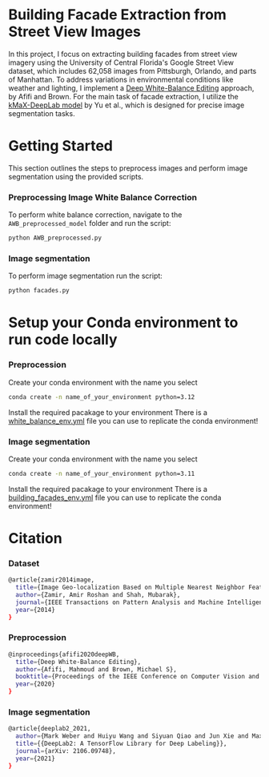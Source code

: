 # Building Facade Extraction from Street View Images

In this project, I focus on extracting building facades from street view imagery using the University of Central Florida's Google Street View dataset, which includes 62,058 images from Pittsburgh, Orlando, and parts of Manhattan. To address variations in environmental conditions like weather and lighting, I implement a [Deep White-Balance Editing](https://openaccess.thecvf.com/content_CVPR_2020/html/Afifi_Deep_White-Balance_Editing_CVPR_2020_paper.html) approach, by Afifi and Brown. For the main task of facade extraction, I utilize the [kMaX-DeepLab model](https://arxiv.org/abs/2207.04044) by Yu et al., which is designed for precise image segmentation tasks.

# Getting Started

This section outlines the steps to preprocess images and perform image segmentation using the provided scripts.

### Preprocessing Image White Balance Correction
To perform white balance correction, navigate to the `AWB_preprocessed_model` folder and run the script:
```bash
python AWB_preprocessed.py
```
### Image segmentation
To perform image segmentation run the script:
```bash
python facades.py
```
# Setup your Conda environment to run code locally
### Preprocession
Create your conda environment with the name you select
```bash
conda create -n name_of_your_environment python=3.12
```
Install the required pacakage to your environment There is a [white_balance_env.yml](https://github.com/SHL47/INFO698_SHIHHSUAN_LO_Capstone/blob/main/white_balance_env.yml) file you can use to replicate the conda environment!
### Image segmentation
Create your conda environment with the name you select
```bash
conda create -n name_of_your_environment python=3.11
```
Install the required pacakage to your environment There is a [building_facades_env.yml](https://github.com/SHL47/INFO698_SHIHHSUAN_LO_Capstone/blob/main/building_facades_env.yml) file you can use to replicate the conda environment!

# Citation
### Dataset
```bash
@article{zamir2014image,
  title={Image Geo-localization Based on Multiple Nearest Neighbor Feature Matching using Generalized Graphs},
  author={Zamir, Amir Roshan and Shah, Mubarak},
  journal={IEEE Transactions on Pattern Analysis and Machine Intelligence},
  year={2014}
}
```
### Preprocession
```bash
@inproceedings{afifi2020deepWB,
  title={Deep White-Balance Editing},
  author={Afifi, Mahmoud and Brown, Michael S},
  booktitle={Proceedings of the IEEE Conference on Computer Vision and Pattern Recognition},
  year={2020}
}
```
### Image segmentation
```bash
@article{deeplab2_2021,
  author={Mark Weber and Huiyu Wang and Siyuan Qiao and Jun Xie and Maxwell D. Collins and Yukun Zhu and Liangzhe Yuan and Dahun Kim and Qihang Yu and Daniel Cremers and Laura Leal-Taixe and Alan L. Yuille and Florian Schroff and Hartwig Adam and Liang-Chieh Chen},
  title={{DeepLab2: A TensorFlow Library for Deep Labeling}},
  journal={arXiv: 2106.09748},
  year={2021}
}
```
